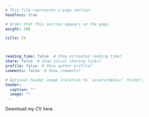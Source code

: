 ```yaml
---
# This file represents a page section.
headless: true

# Order that this section appears on the page.
weight: 100

title: CV



reading_time: false  # Show estimated reading time?
share: false  # Show social sharing links?
profile: false  # Show author profile?
comments: false  # Show comments?

# Optional header image (relative to `assets/media/` folder).
header:
  caption: ""
  image: ""
---
```


Download my CV here.
